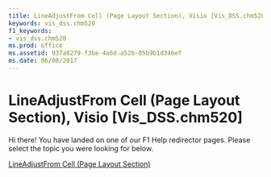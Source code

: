 ```yaml
---
title: LineAdjustFrom Cell (Page Layout Section), Visio [Vis_DSS.chm520]
keywords: vis_dss.chm520
f1_keywords:
- vis_dss.chm520
ms.prod: office
ms.assetid: 937a8279-f3be-4a6d-a52b-05b9b1d346ef
ms.date: 06/08/2017
---
```



# LineAdjustFrom Cell (Page Layout Section), Visio [Vis_DSS.chm520]

Hi there! You have landed on one of our F1 Help redirector pages. Please select the topic you were looking for below.

[LineAdjustFrom Cell (Page Layout Section)](http://msdn.microsoft.com/library/6949c717-dc69-1d17-5215-eb6efce56fcb%28Office.15%29.aspx)

